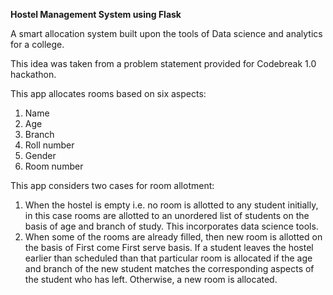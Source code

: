 **Hostel Management System using Flask**

A smart allocation system built upon the tools of Data science and analytics for a college.

This idea was taken from a problem statement provided for Codebreak 1.0 hackathon.

This app allocates rooms based on six aspects:

1. Name
2. Age
3. Branch
4. Roll number
5. Gender
6. Room number

This app considers two cases for room allotment:

1. When the hostel is empty i.e. no room is allotted to any student initially,  in this case rooms are allotted to an unordered list of students on the basis of age and branch of study. This incorporates data science tools.
2. When some of the rooms are already filled, then new room is allotted on the basis of First come First serve basis. If a student leaves the hostel earlier than scheduled than that particular room is allocated if the age and branch of the new student matches the corresponding aspects of the student who has left. Otherwise, a new room is allocated.